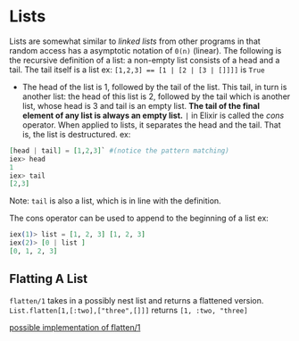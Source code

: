 Lists
=====

Lists are somewhat similar to *linked lists* from other programs in that random access has a asymptotic notation of `0(n)` (linear).
The following is the recursive definition of a list: a non-empty list consists of a head and a tail. The tail itself is a list
ex: `[1,2,3] == [1 | [2 | [3 | []]]]` is `True`
* The head of the list is 1, followed by the tail of the list. This tail, in turn is another list: the head of this list is 2, followed by the tail which is another list, whose head is 3 and tail is an empty list. **The tail of the final element of any list is always an empty list.**
`|` in Elixir is called the *cons* operator. When applied to lists, it separates the head and the tail. That is, the list is destructured.
ex:
```elixir
[head | tail] = [1,2,3]` #(notice the pattern matching)
iex> head
1
iex> tail
[2,3]
```
Note: `tail` is also a list, which is in line with the definition.

The cons operator can be used to append to the beginning of a list
ex:
```Elixir
iex(1)> list = [1, 2, 3] [1, 2, 3]
iex(2)> [0 | list ]
[0, 1, 2, 3]
```

Flatting A List
-----
`flatten/1` takes in a possibly nest list and returns a flattened version.
`List.flatten[1,[:two],["three",[]]]`
returns
`[1, :two, "three]`

[possible implementation of flatten/1](list_flatten.ex)